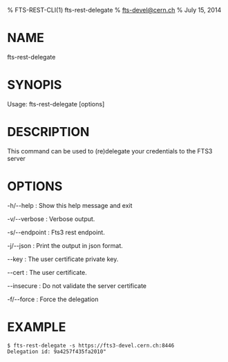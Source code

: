 % FTS-REST-CLI(1) fts-rest-delegate
% fts-devel@cern.ch
% July 15, 2014
# NAME

fts-rest-delegate

# SYNOPIS

Usage: fts-rest-delegate [options]

# DESCRIPTION

This command can be used to (re)delegate your credentials to the FTS3 server

# OPTIONS

-h/--help
:	Show this help message and exit

-v/--verbose
:	Verbose output. 

-s/--endpoint
:	Fts3 rest endpoint. 

-j/--json
:	Print the output in json format. 

--key
:	The user certificate private key. 

--cert
:	The user certificate. 

--insecure
:	Do not validate the server certificate

-f/--force
:	Force the delegation

# EXAMPLE
```
$ fts-rest-delegate -s https://fts3-devel.cern.ch:8446
Delegation id: 9a4257f435fa2010"

```

